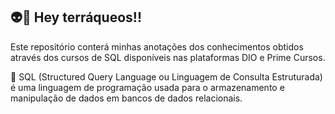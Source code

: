 ## 👽📣 Hey terráqueos!!

Este repositório conterá minhas anotações dos conhecimentos obtidos através dos cursos de SQL disponíveis nas plataformas DIO e Prime Cursos.

🏁 SQL (Structured Query Language ou Linguagem de Consulta Estruturada) é uma linguagem de programação usada para o armazenamento e manipulação de dados em bancos de dados relacionais.

